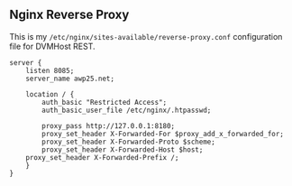 ## Nginx Reverse Proxy

This is my `/etc/nginx/sites-available/reverse-proxy.conf` configuration file for DVMHost REST.

```
server {
    listen 8085;
    server_name awp25.net;

    location / {
        auth_basic "Restricted Access";
        auth_basic_user_file /etc/nginx/.htpasswd;

        proxy_pass http://127.0.0.1:8180;
        proxy_set_header X-Forwarded-For $proxy_add_x_forwarded_for;
        proxy_set_header X-Forwarded-Proto $scheme;
        proxy_set_header X-Forwarded-Host $host;
	proxy_set_header X-Forwarded-Prefix /;
    }
}
```
